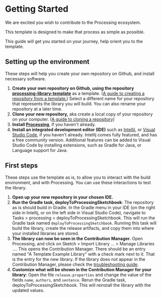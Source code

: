 # Getting Started
We are excited you wish to contribute to the Processing ecosystem.

This template is designed to make that process as simple as possible.

This guide will get you started on your journey, help orient you to the template. 


## Setting up the environment
These steps will help you create your own repository on Github, and install necessary software.

1. **Create your own repository on Github, using the repository [processing-library-template](https://github.com/mingness/processing-library-template)**
as a template.
([A guide to creating a repository from a template.](https://docs.github.com/en/repositories/creating-and-managing-repositories/creating-a-repository-from-a-template))
Select a different name for your repository that represents the library you will build. You can also rename your repository 
at a later time.
2. **Clone your new repository,** aka create a local copy of your repository on your computer.
([A guide to cloning a repository](https://docs.github.com/en/repositories/creating-and-managing-repositories/cloning-a-repository))
3. **Install [Processing](https://processing.org/download)**, if you haven't already. 
4. **Install an integrated development editor (IDE)** such as [Intellij](https://www.jetbrains.com/idea/download), 
or [Visual Studio Code](https://code.visualstudio.com/), if you haven't already. 
Intellij comes fully featured, and has a free community version.
Additional features can be added to Visual Studio Code by installing extensions, such as Gradle for Java, or Language support for Java.

## First steps
These steps use the template as is, to allow you to interact with the build environment, and with Processing.
You can use these interactions to test the library.

1. **Open up your new repository in your chosen IDE.**
2. **Run the Gradle task, deployToProcessingSketchbook**: The repository as is should build in Gradle. In the Gradle menu in your IDE (on the right side in
Intellij, or on the left side in Visual Studio Code), navigate to 
Tasks > processing > deployToProcessingSketchbook. This will run the Gradle task named 
`deployToProcessingSketchbook`.
Running this task will build the library, create the release artifacts, and copy them into 
where your installed libraries are stored.
3. **The library can now be seen in the Contribution Manager.** Open Processing, and click on 
Sketch > Import Library ... > Manage Libraries .... This opens the Contribution Manager. 
There should be an entry named "A Template Example Library" with a check mark next to it. 
That is the entry for the new library. If the library does not appear in the Contribution 
Manager, please check the [troubleshooting guide](troubleshooting.md).
4. **Customize what will be shown in the Contribution Manager for your library**:
Open the file `release.properties` and change the value of the fields `name`, 
`authors`, and `sentence`. Rerun the Gradle task, deployToProcessingSketchbook. This
will reinstall the library with the updated values.

